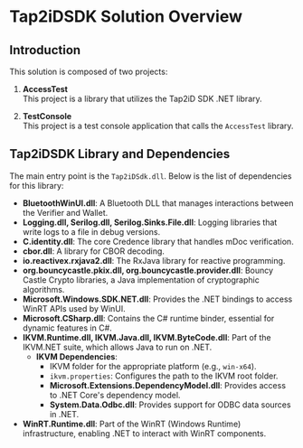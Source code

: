 # Tap2iDSDK Solution Overview

## Introduction

This solution is composed of two projects:

1. **AccessTest**  
   This project is a library that utilizes the Tap2iD SDK .NET library.
   
2. **TestConsole**  
   This project is a test console application that calls the `AccessTest` library.

## Tap2iDSDK Library and Dependencies

The main entry point is the `Tap2iDSdk.dll`. Below is the list of dependencies for this library:

- **BluetoothWinUI.dll**: A Bluetooth DLL that manages interactions between the Verifier and Wallet.
- **Logging.dll, Serilog.dll, Serilog.Sinks.File.dll**: Logging libraries that write logs to a file in debug versions.
- **C.identity.dll**: The core Credence library that handles mDoc verification.
- **cbor.dll**: A library for CBOR decoding.
- **io.reactivex.rxjava2.dll**: The RxJava library for reactive programming.
- **org.bouncycastle.pkix.dll, org.bouncycastle.provider.dll**: Bouncy Castle Crypto libraries, a Java implementation of cryptographic algorithms.
- **Microsoft.Windows.SDK.NET.dll**: Provides the .NET bindings to access WinRT APIs used by WinUI.
- **Microsoft.CSharp.dll**: Contains the C# runtime binder, essential for dynamic features in C#.
- **IKVM.Runtime.dll, IKVM.Java.dll, IKVM.ByteCode.dll**: Part of the IKVM.NET suite, which allows Java to run on .NET.
  - **IKVM Dependencies**:
    - IKVM folder for the appropriate platform (e.g., `win-x64`).
    - `ikvm.properties`: Configures the path to the IKVM root folder.
    - **Microsoft.Extensions.DependencyModel.dll**: Provides access to .NET Core's dependency model.
    - **System.Data.Odbc.dll**: Provides support for ODBC data sources in .NET.
- **WinRT.Runtime.dll**: Part of the WinRT (Windows Runtime) infrastructure, enabling .NET to interact with WinRT components.


